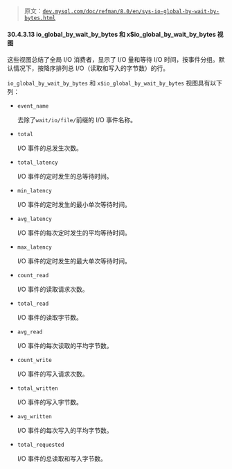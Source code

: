 > 原文：[`dev.mysql.com/doc/refman/8.0/en/sys-io-global-by-wait-by-bytes.html`](https://dev.mysql.com/doc/refman/8.0/en/sys-io-global-by-wait-by-bytes.html)

#### 30.4.3.13 io_global_by_wait_by_bytes 和 x$io_global_by_wait_by_bytes 视图

这些视图总结了全局 I/O 消费者，显示了 I/O 量和等待 I/O 时间，按事件分组。默认情况下，按降序排列总 I/O（读取和写入的字节数）的行。

`io_global_by_wait_by_bytes` 和 `x$io_global_by_wait_by_bytes` 视图具有以下列：

+   `event_name`

    去除了`wait/io/file/`前缀的 I/O 事件名称。

+   `total`

    I/O 事件的总发生次数。

+   `total_latency`

    I/O 事件的定时发生的总等待时间。

+   `min_latency`

    I/O 事件的定时发生的最小单次等待时间。

+   `avg_latency`

    I/O 事件的每次定时发生的平均等待时间。

+   `max_latency`

    I/O 事件的定时发生的最大单次等待时间。

+   `count_read`

    I/O 事件的读取请求次数。

+   `total_read`

    I/O 事件的读取字节数。

+   `avg_read`

    I/O 事件的每次读取的平均字节数。

+   `count_write`

    I/O 事件的写入请求次数。

+   `total_written`

    I/O 事件的写入字节数。

+   `avg_written`

    I/O 事件的每次写入的平均字节数。

+   `total_requested`

    I/O 事件的总读取和写入字节数。

